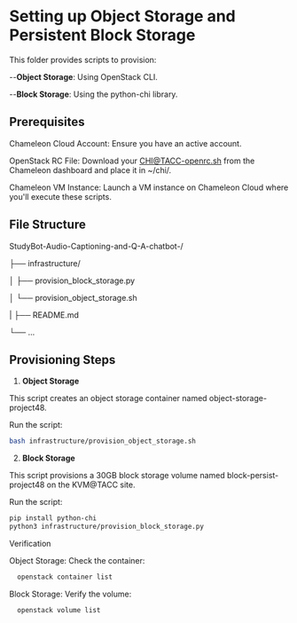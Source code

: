 # Setting up Object Storage and Persistent Block Storage

This folder provides scripts to provision:

--**Object Storage**: Using OpenStack CLI.


--**Block Storage**: Using the python-chi library.

## Prerequisites


Chameleon Cloud Account: Ensure you have an active account.

OpenStack RC File: Download your CHI@TACC-openrc.sh from the Chameleon dashboard and place it in ~/chi/.

Chameleon VM Instance: Launch a VM instance on Chameleon Cloud where you'll execute these scripts.


## File Structure

StudyBot-Audio-Captioning-and-Q-A-chatbot-/

├── infrastructure/

│   ├── provision_block_storage.py

│   └── provision_object_storage.sh

|   ├── README.md

└── ...


## Provisioning Steps

1. **Object Storage**
   
This script creates an object storage container named object-storage-project48.

Run the script:

```bash
bash infrastructure/provision_object_storage.sh
```

2. **Block Storage**
   
This script provisions a 30GB block storage volume named block-persist-project48 on the KVM@TACC site.

Run the script:
```bash
pip install python-chi
python3 infrastructure/provision_block_storage.py
```

Verification

Object Storage: Check the container:

```bash
  openstack container list
```

Block Storage: Verify the volume:

```bash
  openstack volume list
```
